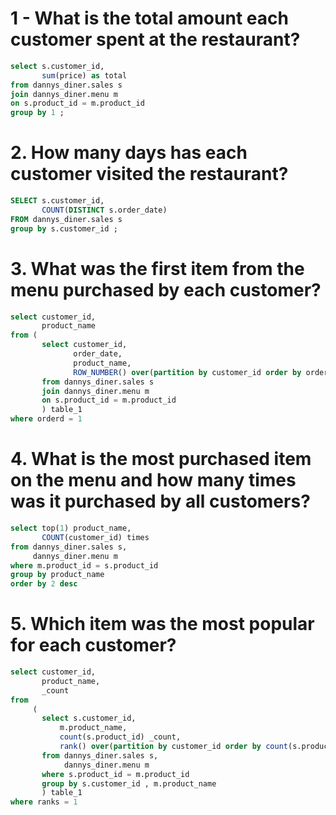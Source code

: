 # 1 - What is the total amount each customer spent at the restaurant?

```sql
select s.customer_id,
       sum(price) as total 
from dannys_diner.sales s
join dannys_diner.menu m
on s.product_id = m.product_id
group by 1 ;
```

# 2. How many days has each customer visited the restaurant?
```sql
SELECT s.customer_id,
       COUNT(DISTINCT s.order_date)
FROM dannys_diner.sales s
group by s.customer_id ;
```

# 3. What was the first item from the menu purchased by each customer?
```sql
select customer_id,
       product_name 
from ( 
       select customer_id,
              order_date,
              product_name,
              ROW_NUMBER() over(partition by customer_id order by order_date ) as orderd
       from dannys_diner.sales s
       join dannys_diner.menu m
       on s.product_id = m.product_id 
       ) table_1
where orderd = 1
```

# 4. What is the most purchased item on the menu and how many times was it purchased by all customers?
```sql
select top(1) product_name, 
       COUNT(customer_id) times 
from dannys_diner.sales s,
     dannys_diner.menu m
where m.product_id = s.product_id
group by product_name
order by 2 desc
```

# 5. Which item was the most popular for each customer?
```sql
select customer_id,
       product_name, 
       _count
from 
     (
       select s.customer_id,
	       m.product_name,	
	       count(s.product_id) _count,
	       rank() over(partition by customer_id order by count(s.product_id) desc) as ranks
       from dannys_diner.sales s,
            dannys_diner.menu m
       where s.product_id = m.product_id
       group by s.customer_id , m.product_name
       ) table_1
where ranks = 1
```












































